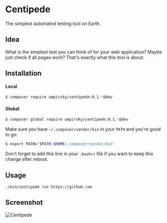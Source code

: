 # Centipede

The simplest automated testing tool on Earth.

## Idea

What is the simplest test you can think of for your web application? Maybe just check if all pages work? That's exactly what this tool is about.

## Installation

#### Local

```bash
$ composer require umpirsky/centipede:0.1.*@dev
```

#### Global

```bash
$ composer global require umpirsky/centipede:0.1.*@dev
```

Make sure you have ``~/.composer/vendor/bin`` in your ``PATH`` and
you're good to go:

```bash
$ export PATH="$PATH:$HOME/.composer/vendor/bin"
```
Don't forget to add this line in your `.bashrc` file if you want to keep this change after reboot.


## Usage

```
./bin/centipede run https://github.com
```

## Screenshot

![Centipede](https://raw.githubusercontent.com/umpirsky/centipede/master/resources/images/screenshot.png)
